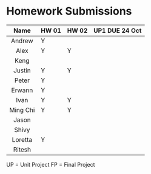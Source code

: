 # Homework Submissions

| Name | HW 01 | HW 02 | UP1 DUE 24 Oct|
|:-:|---|---|---|
| Andrew | Y |  |  |
| Alex | Y | Y |  |
| Keng |  |  |  |
| Justin | Y | Y |  |
| Peter | Y |  |  |
| Erwann | Y |  |  |
| Ivan | Y | Y |  |
| Ming Chi | Y | Y |  |
| Jason |  |  |  |
| Shivy |  |  |  |
| Loretta | Y |  |  |
| Ritesh |  |  |  |

UP = Unit Project
FP = Final Project